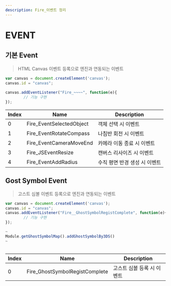 ```yaml
---
description: Fire_이벤트 정리
---
```


# EVENT

## 기본 Event

> HTML Canvas 이벤트 등록으로 엔진과 연동되는 이벤트

```javascript
var canvas = document.createElement('canvas');
canvas.id = "canvas";
	
canvas.addEventListener("Fire_~~~~", function(e){
		// 기능 구현
});
```

| Index | Name                      | Description       |
| ----- | ------------------------- | ----------------- |
| 0     | Fire\_EventSelectedObject | 객체 선택 시 이벤트       |
| 1     | Fire\_EventRotateCompass  | 나침반 회전 시 이벤트      |
| 2     | Fire\_EventCameraMoveEnd  | 카메라 이동 종료 시 이벤트   |
| 3     | Fire\_JSEventResize       | 캔버스 리사이즈 시 이벤트    |
| 4     | Fire\_EventAddRadius      | 수직 평면 반경 생성 시 이벤트 |

## Gost Symbol Event

> 고스트 심볼 이벤트 등록으로 엔진과 연동되는 이벤트

```javascript
var canvas = document.createElement('canvas');
canvas.id = "canvas";
canvas.addEventListener("Fire__GhostSymbolRegistComplete", function(e){
		// 기능 구현
});

~
Module.getGhostSymbolMap().addGhostSymbolBy3DS()
~
	
```

| Index | Name                            | Description     |
| ----- | ------------------------------- | --------------- |
| 0     | Fire\_GhostSymbolRegistComplete | 고스트 심볼 등록 시 이벤트 |

